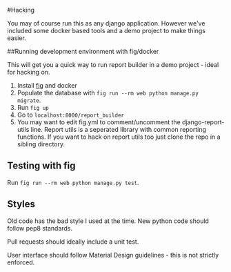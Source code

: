 #Hacking

You may of course run this as any django application.
However we've included some docker based tools and a demo project to make things easier.

##Running development environment with fig/docker

This will get you a quick way to run report builder in a demo project - ideal for hacking on.

1. Install [fig](http://fig.sh) and docker
2. Populate the database with `fig run --rm web python manage.py migrate`.
3. Run `fig up`
4. Go to `localhost:8000/report_builder`
4. You may want to edit fig.yml to comment/uncomment the django-report-utils line. Report utils is a seperated library with common reporting functions. If you want to hack on report utils too just clone the repo in a sibling directory.

## Testing with fig

Run `fig run --rm web python manage.py test`.

## Styles

 Old code has the bad style I used at the time. New python code should follow pep8 standards.
 
 Pull requests should ideally include a unit test.
 
 User interface should follow Material Design guidelines - this is not strictly enforced.